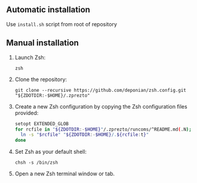 Automatic installation
------------

  Use ``install.sh`` script from root of repository


Manual installation
------------

  1. Launch Zsh:

     ```console
     zsh
     ```

  2. Clone the repository:

     ```console
     git clone --recursive https://github.com/deponian/zsh.config.git "${ZDOTDIR:-$HOME}/.zprezto"
     ```

  3. Create a new Zsh configuration by copying the Zsh configuration files
     provided:

     ```sh
     setopt EXTENDED_GLOB
     for rcfile in "${ZDOTDIR:-$HOME}"/.zprezto/runcoms/^README.md(.N); do
       ln -s "$rcfile" "${ZDOTDIR:-$HOME}/.${rcfile:t}"
     done
     ```

  4. Set Zsh as your default shell:

     ```console
     chsh -s /bin/zsh
     ```

  5. Open a new Zsh terminal window or tab.

